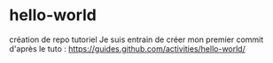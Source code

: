 # hello-world
création de repo tutoriel
Je suis entrain de créer mon premier commit d'après le tuto : https://guides.github.com/activities/hello-world/

